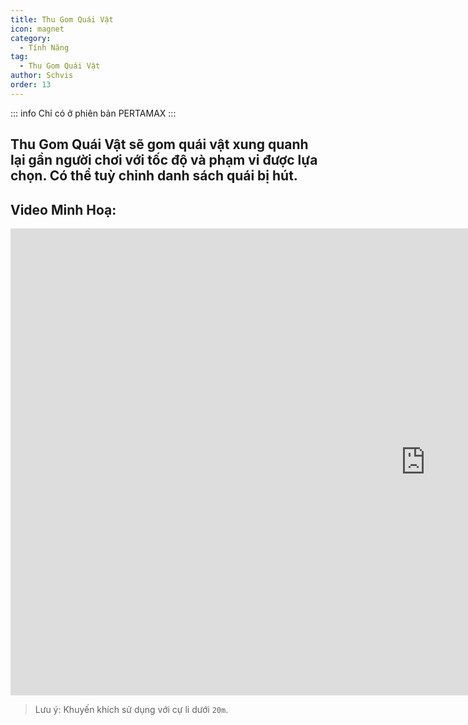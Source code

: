 ```yaml
---
title: Thu Gom Quái Vật
icon: magnet
category:
  - Tính Năng
tag:
  - Thu Gom Quái Vật
author: Schvis
order: 13
---
```

::: info Chỉ có ở phiên bản PERTAMAX
:::

## Thu Gom Quái Vật sẽ gom quái vật xung quanh lại gần người chơi với tốc độ và phạm vi được lựa chọn. Có thể tuỳ chỉnh danh sách quái bị hút.
## Video Minh Hoạ:

<div class="iframe-container"><iframe width="1328" height="747" src="https://www.youtube.com/embed/KNzVgG_V10I?list=PL5eI1Tb64p56g27qfYk7VuFTz4FK6YrKa" title="Korepi - Mob Vacuum" frameborder="0" allow="accelerometer; autoplay; clipboard-write; encrypted-media; gyroscope; picture-in-picture; web-share" referrerpolicy="strict-origin-when-cross-origin" allowfullscreen></iframe></div>

> Lưu ý: Khuyến khích sử dụng với cự li dưới `20m`.
